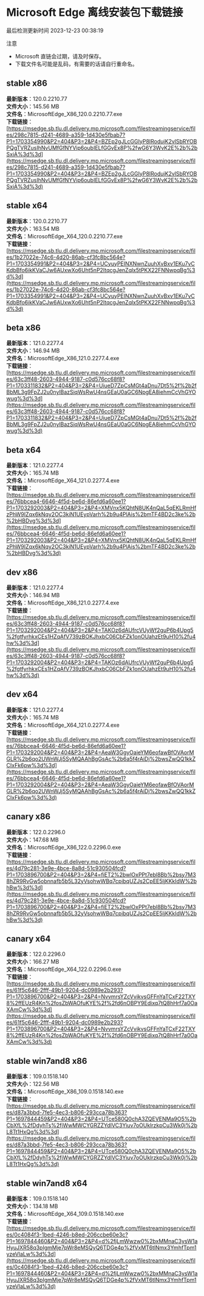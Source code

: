 # Microsoft Edge 离线安装包下载链接
最后检测更新时间
2023-12-23 00:38:19

注意
* Microsoft 直链会过期，请及时保存。
* 下载文件名可能是乱码，有需要的话请自行重命名。

## stable x86
**最新版本**：120.0.2210.77  
**文件大小**：145.56 MB  
**文件名**：MicrosoftEdge_X86_120.0.2210.77.exe  
**下载链接**：[https://msedge.sb.tlu.dl.delivery.mp.microsoft.com/filestreamingservice/files/298c7815-d241-4689-a359-1d430e5fbab7?P1=1703354990&P2=404&P3=2&P4=BZEp2gJLcGGIyP8IRodujK2vlSbRYOBPQgTVRZusIhNvUMfGfNYVip6oubIELfGGvEx8P%2fwG6Y3WvK2E%2b%2bSxiA%3d%3d](https://msedge.sb.tlu.dl.delivery.mp.microsoft.com/filestreamingservice/files/298c7815-d241-4689-a359-1d430e5fbab7?P1=1703354990&P2=404&P3=2&P4=BZEp2gJLcGGIyP8IRodujK2vlSbRYOBPQgTVRZusIhNvUMfGfNYVip6oubIELfGGvEx8P%2fwG6Y3WvK2E%2b%2bSxiA%3d%3d)  

## stable x64
**最新版本**：120.0.2210.77  
**文件大小**：163.54 MB  
**文件名**：MicrosoftEdge_X64_120.0.2210.77.exe  
**下载链接**：[https://msedge.sb.tlu.dl.delivery.mp.microsoft.com/filestreamingservice/files/1b27022e-74c6-4d20-86ab-cf3fc8bc564e?P1=1703354991&P2=404&P3=2&P4=UCyuyPEINXNwnZuuhXvBxv1EKu7vCKdbBfo6ikKVaCJw6AUxwXo6Uht5nP2ItqcgJenZqlx5tPKX22FNNwpqBg%3d%3d](https://msedge.sb.tlu.dl.delivery.mp.microsoft.com/filestreamingservice/files/1b27022e-74c6-4d20-86ab-cf3fc8bc564e?P1=1703354991&P2=404&P3=2&P4=UCyuyPEINXNwnZuuhXvBxv1EKu7vCKdbBfo6ikKVaCJw6AUxwXo6Uht5nP2ItqcgJenZqlx5tPKX22FNNwpqBg%3d%3d)  

## beta x86
**最新版本**：121.0.2277.4  
**文件大小**：146.94 MB  
**文件名**：MicrosoftEdge_X86_121.0.2277.4.exe  
**下载链接**：[https://msedge.sb.tlu.dl.delivery.mp.microsoft.com/filestreamingservice/files/63c3ff48-2603-4944-9187-c0d576cc68f8?P1=1703311832&P2=404&P3=2&P4=UiueD7ZpCsMGt4aDnu7Dt5%2f%2b2fBbML3g9FpZJ2u0nylBazSiqWsRwU4nsGEaU0aGC6NpgEA8iehmCcVhGYOwug%3d%3d](https://msedge.sb.tlu.dl.delivery.mp.microsoft.com/filestreamingservice/files/63c3ff48-2603-4944-9187-c0d576cc68f8?P1=1703311832&P2=404&P3=2&P4=UiueD7ZpCsMGt4aDnu7Dt5%2f%2b2fBbML3g9FpZJ2u0nylBazSiqWsRwU4nsGEaU0aGC6NpgEA8iehmCcVhGYOwug%3d%3d)  

## beta x64
**最新版本**：121.0.2277.4  
**文件大小**：165.74 MB  
**文件名**：MicrosoftEdge_X64_121.0.2277.4.exe  
**下载链接**：[https://msedge.sb.tlu.dl.delivery.mp.microsoft.com/filestreamingservice/files/76bbcea4-6646-4f5d-be6d-86efd6a60ee1?P1=1703292003&P2=404&P3=2&P4=XMVnx5KQhtN8UK4nQaL5qEKLRmHfzPhW9IZqx6kNqy2OC3kiN1UEypVarh%2b9u4PlAis%2bmTF4BD2c3ke%2b%2bHBDvg%3d%3d](https://msedge.sb.tlu.dl.delivery.mp.microsoft.com/filestreamingservice/files/76bbcea4-6646-4f5d-be6d-86efd6a60ee1?P1=1703292003&P2=404&P3=2&P4=XMVnx5KQhtN8UK4nQaL5qEKLRmHfzPhW9IZqx6kNqy2OC3kiN1UEypVarh%2b9u4PlAis%2bmTF4BD2c3ke%2b%2bHBDvg%3d%3d)  

## dev x86
**最新版本**：121.0.2277.4  
**文件大小**：146.94 MB  
**文件名**：MicrosoftEdge_X86_121.0.2277.4.exe  
**下载链接**：[https://msedge.sb.tlu.dl.delivery.mp.microsoft.com/filestreamingservice/files/63c3ff48-2603-4944-9187-c0d576cc68f8?P1=1703292004&P2=404&P3=2&P4=TAKOz6dAUfrcVUyWf2guP6b4Upg5%2fgtfyrhkxCEs1HZqAfV739zBOKJhxbC06CbFZk1onOUahzEt9uH10%2fu4hw%3d%3d](https://msedge.sb.tlu.dl.delivery.mp.microsoft.com/filestreamingservice/files/63c3ff48-2603-4944-9187-c0d576cc68f8?P1=1703292004&P2=404&P3=2&P4=TAKOz6dAUfrcVUyWf2guP6b4Upg5%2fgtfyrhkxCEs1HZqAfV739zBOKJhxbC06CbFZk1onOUahzEt9uH10%2fu4hw%3d%3d)  

## dev x64
**最新版本**：121.0.2277.4  
**文件大小**：165.74 MB  
**文件名**：MicrosoftEdge_X64_121.0.2277.4.exe  
**下载链接**：[https://msedge.sb.tlu.dl.delivery.mp.microsoft.com/filestreamingservice/files/76bbcea4-6646-4f5d-be6d-86efd6a60ee1?P1=1703292004&P2=404&P3=2&P4=AeaW3GgyOaieYM6eofawBfOVAorMGLR%2b6qo2UWnWJj5SyMQAAhBgGsAc%2b6a5f4rAiDj%2bwsZwQQ1kkZCIxFk6pw%3d%3d](https://msedge.sb.tlu.dl.delivery.mp.microsoft.com/filestreamingservice/files/76bbcea4-6646-4f5d-be6d-86efd6a60ee1?P1=1703292004&P2=404&P3=2&P4=AeaW3GgyOaieYM6eofawBfOVAorMGLR%2b6qo2UWnWJj5SyMQAAhBgGsAc%2b6a5f4rAiDj%2bwsZwQQ1kkZCIxFk6pw%3d%3d)  

## canary x86
**最新版本**：122.0.2296.0  
**文件大小**：147.68 MB  
**文件名**：MicrosoftEdge_X86_122.0.2296.0.exe  
**下载链接**：[https://msedge.sb.tlu.dl.delivery.mp.microsoft.com/filestreamingservice/files/4d79c281-3e9e-4bce-8a8d-51c930504fcd?P1=1703896700&P2=404&P3=2&P4=fiET2%2bwlOxPPt7ebl8Bb%2bsy7M38hZR9RvGw5obnnafb5b5L32yVsohwWBq7cpibqUZJs2CpEE5ljKKkIdW%2bhBw%3d%3d](https://msedge.sb.tlu.dl.delivery.mp.microsoft.com/filestreamingservice/files/4d79c281-3e9e-4bce-8a8d-51c930504fcd?P1=1703896700&P2=404&P3=2&P4=fiET2%2bwlOxPPt7ebl8Bb%2bsy7M38hZR9RvGw5obnnafb5b5L32yVsohwWBq7cpibqUZJs2CpEE5ljKKkIdW%2bhBw%3d%3d)  

## canary x64
**最新版本**：122.0.2296.0  
**文件大小**：166.27 MB  
**文件名**：MicrosoftEdge_X64_122.0.2296.0.exe  
**下载链接**：[https://msedge.sb.tlu.dl.delivery.mp.microsoft.com/filestreamingservice/files/61f5c646-2fff-49b1-9204-dc0989e2b293?P1=1703896700&P2=404&P3=2&P4=NvvmrsYZcVvikvsGFFnYaTCxF22TXY8%2ffEUzR4Kn%2fosZbWAOfuKYE%2f%2fd6nOBPY9Edixq7tQ8hHrf7a0OaXAmCw%3d%3d](https://msedge.sb.tlu.dl.delivery.mp.microsoft.com/filestreamingservice/files/61f5c646-2fff-49b1-9204-dc0989e2b293?P1=1703896700&P2=404&P3=2&P4=NvvmrsYZcVvikvsGFFnYaTCxF22TXY8%2ffEUzR4Kn%2fosZbWAOfuKYE%2f%2fd6nOBPY9Edixq7tQ8hHrf7a0OaXAmCw%3d%3d)  

## stable win7and8 x86
**最新版本**：109.0.1518.140  
**文件大小**：122.56 MB  
**文件名**：MicrosoftEdge_X86_109.0.1518.140.exe  
**下载链接**：[https://msedge.sb.tlu.dl.delivery.mp.microsoft.com/filestreamingservice/files/d87a3bbd-7fe5-4ec3-b806-293cca78b363?P1=1697844459&P2=404&P3=2&P4=UTce580Q0chA3ZQEVENMa9O5%2bCbXfL%2fDdyhTs%2fjWwMWCYGRZZYdIVC3Yiuv7oOUklrzkpCu3Wk0j%2bL8Tt1HxQg%3d%3d](https://msedge.sb.tlu.dl.delivery.mp.microsoft.com/filestreamingservice/files/d87a3bbd-7fe5-4ec3-b806-293cca78b363?P1=1697844459&P2=404&P3=2&P4=UTce580Q0chA3ZQEVENMa9O5%2bCbXfL%2fDdyhTs%2fjWwMWCYGRZZYdIVC3Yiuv7oOUklrzkpCu3Wk0j%2bL8Tt1HxQg%3d%3d)  

## stable win7and8 x64
**最新版本**：109.0.1518.140  
**文件大小**：134.18 MB  
**文件名**：MicrosoftEdge_X64_109.0.1518.140.exe  
**下载链接**：[https://msedge.sb.tlu.dl.delivery.mp.microsoft.com/filestreamingservice/files/0c4084f3-1bed-4246-b8ed-206ccbe60e3c?P1=1697844460&P2=404&P3=2&P4=d%2fjLmWwzw0%2bxMMnaC3ysW1aHyuJXR58q3pIgmMje7pWr8eMSQyQ6TDGe4p%2fVxMT6tlNmx3YmhfTpm1yzeVlaLw%3d%3d](https://msedge.sb.tlu.dl.delivery.mp.microsoft.com/filestreamingservice/files/0c4084f3-1bed-4246-b8ed-206ccbe60e3c?P1=1697844460&P2=404&P3=2&P4=d%2fjLmWwzw0%2bxMMnaC3ysW1aHyuJXR58q3pIgmMje7pWr8eMSQyQ6TDGe4p%2fVxMT6tlNmx3YmhfTpm1yzeVlaLw%3d%3d)  

